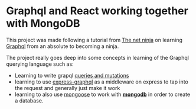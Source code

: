 # Graphql and React working together with MongoDB

This project was made following a tutorial from [The net ninja][the net ninja] on learning [Graphql](https://graphql.org/) from an absolute to becoming a ninja.

The project really goes deep into some concepts in learning of the Graphql querying language such as:

- Learning to write grapql [queries and mutations](https://graphql.org/learn/queries/)
- learning to use [express-graphql](https://www.npmjs.com/package/express-graphql) as a middleware on express to tap into the request and generally just make it work
- learning to also use [mongoose](https://mongoosejs.com/) to work with **[mongodb](https://cloud.mongodb.com/)** in order to create a database.

[the net ninja]: https://www.youtube.com/channel/UCW5YeuERMmlnqo4oq8vwUpg

